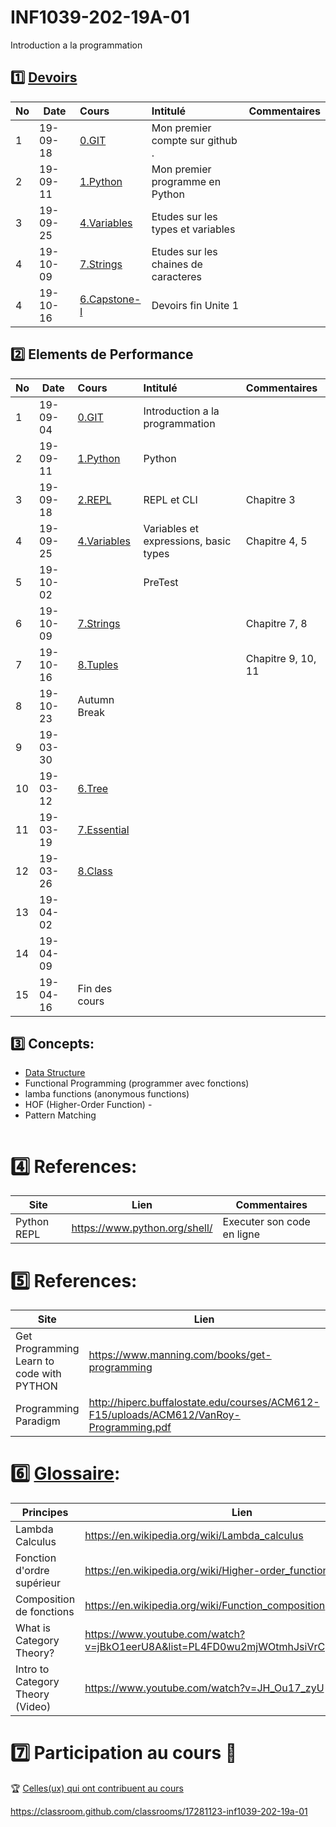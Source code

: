 # INF1039-202-19A-01

Introduction a la programmation

## :one: [Devoirs](Devoirs)
|No| Date   | Cours                                       | Intitulé                                |  Commentaires    |
|--|--------|:--------------------------------------------|:----------------------------------------|:-----------------|
| 1|19-09-18|[0.GIT](0.GIT#Participation)                 | Mon premier compte sur github .         |                  |
| 2|19-09-11|[1.Python](1.Python/Participation.md)        | Mon premier programme en Python         |                  |
| 3|19-09-25|[4.Variables](4.Variables/Participation.md)  | Etudes sur les types et variables       |                  |
| 4|19-10-09|[7.Strings](7.Strings/Participation.md)      | Etudes sur les chaines de caracteres    |                  |
| 4|19-10-16|[6.Capstone-I](6.Capstone-I/Participation.md)| Devoirs fin Unite 1                     |                  |






## :two: Elements de Performance

|No| Date   | Cours                    | Intitulé                                |  Commentaires     |
|--|--------|:-------------------------|:----------------------------------------|:------------------|
| 1|19-09-04|[0.GIT](0.GIT)            | Introduction a la programmation         |                   |
| 2|19-09-11|[1.Python](1.Python)      | Python                                  |                   |
| 3|19-09-18|[2.REPL](2.REPL)          | REPL et CLI                             | Chapitre 3        |
| 4|19-09-25|[4.Variables](4.Variables)| Variables et expressions, basic types   | Chapitre 4, 5     |
| 5|19-10-02|                          |  PreTest                                |                   |
| 6|19-10-09|[7.Strings](7.Strings)    |                                         | Chapitre 7, 8     |
| 7|19-10-16|[8.Tuples](8.Tuples)      |                                         | Chapitre 9, 10, 11|
| 8|19-10-23| Autumn Break             |                                         |                   |
| 9|19-03-30|                          |                                         |                   |
|10|19-03-12|[6.Tree](6.Tree)          |                                         |                   |
|11|19-03-19|[7.Essential](7.Essential)|                                         |                   |
|12|19-03-26|[8.Class](8.Class)        |                                         |                   |
|13|19-04-02|                          |                                         |                   |
|14|19-04-09|                          |                                         |                   |
|15|19-04-16| Fin des cours            |                                         |                   |


## :three: Concepts:

- [Data Structure](https://twitter.github.io/scala_school/collections.html)
- Functional Programming (programmer avec fonctions)
- lamba functions (anonymous functions)
- HOF (Higher-Order Function) - 
- Pattern Matching

```
```

# :four: References:

|Site                                      | Lien                                         |  Commentaires                |
|------------------------------------------|----------------------------------------------|------------------------------|
| Python REPL                              |  https://www.python.org/shell/               |  Executer son code en ligne  |



# :five: References:

|Site                                       | Lien                                          |  Commentaires    |
|-------------------------------------------|-----------------------------------------------|------------------|
| Get Programming Learn to code with PYTHON | https://www.manning.com/books/get-programming | :ledger: Book    |
| Programming Paradigm                      | http://hiperc.buffalostate.edu/courses/ACM612-F15/uploads/ACM612/VanRoy-Programming.pdf |


# :six: [Glossaire](https://docs.scala-lang.org/glossary/):

| Principes                       | Lien                                               |
|---------------------------------|----------------------------------------------------|
| Lambda Calculus                 |https://en.wikipedia.org/wiki/Lambda_calculus       |
| Fonction d'ordre supérieur      |https://en.wikipedia.org/wiki/Higher-order_function |
| Composition de fonctions        |https://en.wikipedia.org/wiki/Function_composition  |
| What is Category Theory?        |https://www.youtube.com/watch?v=jBkO1eerU8A&list=PL4FD0wu2mjWOtmhJsiVrCpzOAk42uhdz8|
| Intro to Category Theory (Video)|https://www.youtube.com/watch?v=JH_Ou17_zyU         |

# :seven: Participation au cours :clap:
:trophy: <a href="https://github.com/CollegeBoreal/INF1039-202-19A-01/graphs/contributors">Celles(ux) qui ont contribuent au cours</a>


https://classroom.github.com/classrooms/17281123-inf1039-202-19a-01
